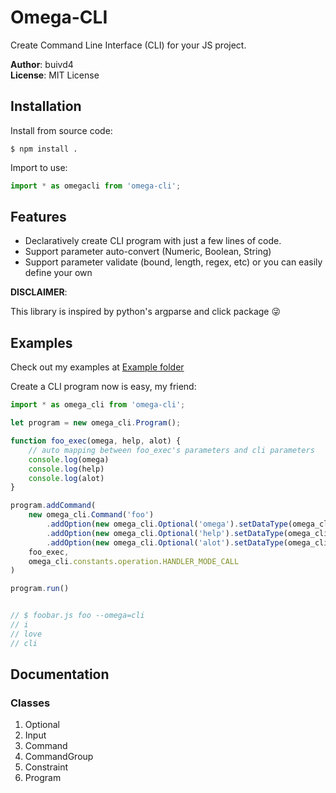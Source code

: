 # Omega-CLI
Create Command Line Interface (CLI) for your JS project.

**Author**: buivd4<br/>
**License**: MIT License

## Installation
Install from source code:

```shell
$ npm install .
```

Import to use:
```javascript
import * as omegacli from 'omega-cli';

```

## Features
* Declaratively create CLI program with just a few lines of code.
* Support parameter auto-convert (Numeric, Boolean, String)
* Support parameter validate (bound, length, regex, etc) or you can easily define your own

**DISCLAIMER**: 

This library is inspired by python's argparse and click package :stuck_out_tongue_winking_eye:

## Examples

Check out my examples at [Example folder](./example/)

Create a CLI program now is easy, my friend:

```javascript
import * as omega_cli from 'omega-cli';

let program = new omega_cli.Program();

function foo_exec(omega, help, alot) {
    // auto mapping between foo_exec's parameters and cli parameters
    console.log(omega)
    console.log(help)
    console.log(alot)
}

program.addCommand(
    new omega_cli.Command('foo')
        .addOption(new omega_cli.Optional('omega').setDataType(omega_cli.constants.data.STRING))
        .addOption(new omega_cli.Optional('help').setDataType(omega_cli.constants.data.STRING))
        .addOption(new omega_cli.Optional('alot').setDataType(omega_cli.constants.data.STRING)),
    foo_exec,
    omega_cli.constants.operation.HANDLER_MODE_CALL
)

program.run()


// $ foobar.js foo --omega=cli
// i
// love
// cli
```

## Documentation
### Classes
1. Optional
2. Input
3. Command
4. CommandGroup
5. Constraint
6. Program
